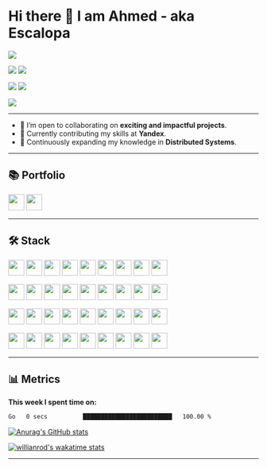 # Hi there 👋 I am Ahmed - aka Escalopa

[<img src="https://komarev.com/ghpvc/?username=escalopa&label=Views&color=blue&style=flat" />][github]

[![](https://img.shields.io/youtube/channel/views/UCTRWpJE0OTZDasrGDgK3Klw?color=red&label=YouTube&logo=youtube&style=flat)][youtube]
[![](https://img.shields.io/youtube/channel/subscribers/UCTRWpJE0OTZDasrGDgK3Klw?color=red&label=Subscribers&logo=youtube&style=flat)][youtube]

[![](https://img.shields.io/stackexchange/stackoverflow/r/14295533?color=yellow&logo=stackoverflow&label=Reputation)][stackoverflow]
[![](https://img.shields.io/badge/dynamic/json?style=flat&color=%23ffa116&label=Solved&query=solvedOverTotal&url=https%3A%2F%2Fleetcode-badge.vercel.app%2Fapi%2Fusers%2Fescalopa&logo=leetcode&logoColor=yellow)][leetcode]

[![](https://wakatime.com/badge/user/965e81db-2a88-4564-b236-537c4a901130.svg)][wakatime]

--- 

- 👯 I’m open to collaborating on **exciting and impactful projects**.
- 🔭 Currently contributing my skills at **Yandex**.
- 🌱 Continuously expanding my knowledge in **Distributed Systems**.

--- 

## 📚 Portfolio

[<img height="32" width="32" src="https://cdn.simpleicons.org/blogger"/>][blog]
[<img height="32" width="32" src="https://cdn.simpleicons.org/telegram"/>][blogtg]

---

## 🛠 Stack

[<img height="32" width="32" src="https://cdn.simpleicons.org/go"/>][go]
[<img height="32" width="32" src="https://cdn.simpleicons.org/solidity"/>][solidity]
[<img height="32" width="32" src="https://cdn.simpleicons.org/typescript"/>][typescript]
[<img height="32" width="32" src="https://cdn.simpleicons.org/javascript"/>][javascript]
[<img height="32" width="32" src="https://cdn.simpleicons.org/python"/>][python]
[<img height="32" width="32" src="https://cdn.simpleicons.org/ruby"/>][ruby]
[<img height="32" width="32" src="https://cdn.simpleicons.org/rust"/>][rust]
[<img height="32" width="32" src="https://cdn.simpleicons.org/gnubash"/>][gnubash]
[<img height="32" width="32" src="https://cdn.simpleicons.org/git"/>][git]

[<img height="32" width="32" src="https://cdn.simpleicons.org/postgresql"/>][postgresql]
[<img height="32" width="32" src="https://cdn.simpleicons.org/redis"/>][redis]
[<img height="32" width="32" src="https://cdn.simpleicons.org/clickhouse"/>][clickhouse]
[<img height="32" width="32" src="https://cdn.simpleicons.org/scylladb"/>][scylladb]
[<img height="32" width="32" src="https://cdn.simpleicons.org/mongodb"/>][mongodb]
[<img height="32" width="32" src="https://cdn.simpleicons.org/apachecassandra"/>][apachecassandra]
[<img height="32" width="32" src="https://cdn.simpleicons.org/neo4j"/>][neo4j]
[<img height="32" width="32" src="https://cdn.simpleicons.org/cockroachlabs"/>][cockroachlabs]
[<img height="32" width="32" src="https://cdn.simpleicons.org/ceph"/>][ceph]

[<img height="32" width="32" src="https://cdn.simpleicons.org/kubernetes"/>][kubernetes]
[<img height="32" width="32" src="https://cdn.simpleicons.org/docker"/>][docker]
[<img height="32" width="32" src="https://cdn.simpleicons.org/etcd"/>][etcd]
[<img height="32" width="32" src="https://cdn.simpleicons.org/apachekafka"/>][apachekafka]
[<img height="32" width="32" src="https://cdn.simpleicons.org/rabbitmq"/>][rabbitmq]
[<img height="32" width="32" src="https://cdn.simpleicons.org/natsdotio"/>][natsdotio]
[<img height="32" width="32" src="https://cdn.simpleicons.org/vault"/>][vault]
[<img height="32" width="32" src="https://cdn.simpleicons.org/terraform"/>][terraform]
[<img height="32" width="32" src="https://cdn.simpleicons.org/nginx"/>][nginx]

[<img height="32" width="32" src="https://cdn.simpleicons.org/amazonwebservices"/>][amazonwebservices]
[<img height="32" width="32" src="https://cdn.simpleicons.org/googlecloud"/>][googlecloud]
[<img height="32" width="32" src="https://cdn.simpleicons.org/yandexcloud"/>][yandexcloud]
[<img height="32" width="32" src="https://cdn.simpleicons.org/prometheus"/>][prometheus]
[<img height="32" width="32" src="https://cdn.simpleicons.org/grafana"/>][grafana]
[<img height="32" width="32" src="https://cdn.simpleicons.org/graylog"/>][graylog]
[<img height="32" width="32" src="https://cdn.simpleicons.org/jaeger"/>][jaeger]
[<img height="32" width="32" src="https://cdn.simpleicons.org/opentelemetry"/>][opentelemetry]
[<img height="32" width="32" src="https://cdn.simpleicons.org/linux"/>][linux]

---

## 📊 Metrics

**This week I spent time on:**

<!--START_SECTION:waka-->

```txt
Go   0 secs          █████████████████████████   100.00 %
```

<!--END_SECTION:waka-->


[![Anurag's GitHub stats](https://github-readme-stats.vercel.app/api?username=escalopa&theme=react&show_icons=true&count_private=true&custom_title=Github%20Status)](https://github.com/anuraghazra/github-readme-stats)

[![willianrod's wakatime stats](https://github-readme-stats.vercel.app/api/wakatime?username=escalopa&layout=compact&theme=react&custom_title=Wakatime%20All%20Time%20Stats&langs_count=8)](https://github.com/anuraghazra/github-readme-stats)

---

<!-- Coding -->

[go]: https://go.dev/
[solidity]: https://docs.soliditylang.org/
[typescript]: https://www.typescriptlang.org/
[javascript]: https://developer.mozilla.org/en-US/docs/Web/JavaScript
[python]: https://www.python.org/
[ruby]: https://www.ruby-lang.org/
[rust]: https://www.rust-lang.org/
[gnubash]: https://www.gnu.org/software/bash/
[git]: https://git-scm.com/

[postgresql]: https://www.postgresql.org/
[redis]: https://redis.io/
[clickhouse]: https://clickhouse.com/
[scylladb]: https://www.scylladb.com/
[mongodb]: https://www.mongodb.com/
[apachecassandra]: https://cassandra.apache.org/
[neo4j]: https://neo4j.com/
[cockroachlabs]: https://www.cockroachlabs.com/
[ceph]: https://ceph.io/en/

[kubernetes]: https://kubernetes.io/
[docker]: https://www.docker.com/
[etcd]: https://etcd.io/
[apachekafka]: https://kafka.apache.org/
[rabbitmq]: https://www.rabbitmq.com/
[natsdotio]: https://nats.io/
[vault]: https://www.vaultproject.io/
[terraform]: https://www.terraform.io/
[nginx]: https://nginx.org/
[amazonwebservices]: https://aws.amazon.com/

[googlecloud]: https://cloud.google.com/
[yandexcloud]: https://cloud.yandex.com/
[prometheus]: https://prometheus.io/
[grafana]: https://grafana.com/
[graylog]: https://www.graylog.org/
[jaeger]: https://www.jaegertracing.io/
[opentelemetry]: https://opentelemetry.io/
[linux]: https://www.kernel.org/

<!-- Social --> 

[github]: https://github.com/escalopa
[youtube]: https://youtube.com/@escalopa
[blog]: https://escalopa.com
[blogtg]: https://t.me/escalopa_blog
[stackoverflow]: https://stackoverflow.com/users/14295533/escapola
[leetcode]: https://leetcode.com/escalopa/
[wakatime]: https://wakatime.com/@escalopa
